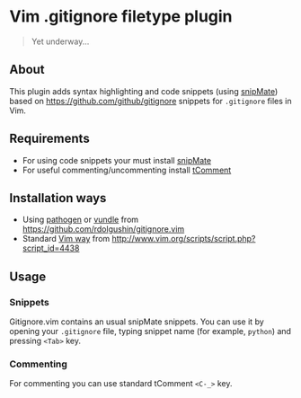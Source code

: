 Vim .gitignore filetype plugin
==============================

> Yet underway...

About
-----

This plugin adds syntax highlighting and code snippets
(using [snipMate](https://github.com/msanders/snipmate.vim))
based on https://github.com/github/gitignore snippets
for `.gitignore` files in Vim.


Requirements
------------

* For using code snippets your must install
[snipMate](https://github.com/msanders/snipmate.vim)
* For useful commenting/uncommenting install
[tComment](https://github.com/tomtom/tcomment_vim)


Installation ways
-----------------

* Using [pathogen](https://github.com/tpope/vim-pathogen)
or [vundle](https://github.com/gmarik/vundle) from
https://github.com/rdolgushin/gitignore.vim
* Standard [Vim way](http://vimdoc.sourceforge.net/htmldoc/usr_05.html#add-plugin)
from http://www.vim.org/scripts/script.php?script_id=4438


Usage
-----

### Snippets

Gitignore.vim contains an usual snipMate snippets. You can use it by
opening your `.gitignore` file, typing snippet name (for example, `python`)
and pressing `<Tab>` key.

### Commenting

For commenting you can use standard tComment `<C-_>` key.

